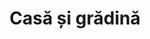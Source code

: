 ---
title: "Casă și grădină"
image: "/casă-și-grădină.jpg"
category: Casă și grădină
layout: category
---
